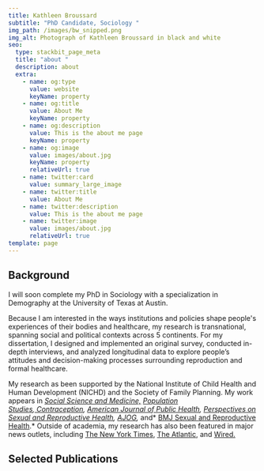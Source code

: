 ```yaml
---
title: Kathleen Broussard
subtitle: "PhD Candidate, Sociology "
img_path: /images/bw_snipped.png
img_alt: Photograph of Kathleen Broussard in black and white
seo:
  type: stackbit_page_meta
  title: "about "
  description: about
  extra:
    - name: og:type
      value: website
      keyName: property
    - name: og:title
      value: About Me
      keyName: property
    - name: og:description
      value: This is the about me page
      keyName: property
    - name: og:image
      value: images/about.jpg
      keyName: property
      relativeUrl: true
    - name: twitter:card
      value: summary_large_image
    - name: twitter:title
      value: About Me
    - name: twitter:description
      value: This is the about me page
    - name: twitter:image
      value: images/about.jpg
      relativeUrl: true
template: page
---
```

## Background 
I will soon complete my PhD in Sociology with a specialization in Demography at the University of Texas at Austin. 

Because I am interested in the ways institutions and policies shape people's experiences of their bodies and healthcare, my research is transnational, spanning social and political contexts across 5 continents. For my dissertation, I designed and implemented an original survey, conducted in-depth interviews, and analyzed longitudinal data to explore people’s attitudes and decision-making processes surrounding reproduction and formal healthcare. 

My research as been supported by the National Institute of Child Health and Human Development (NICHD) and the Society of Family Planning.  My work appears in *[Social Science and Medicine,](https://doi.org/10.1016/j.socscimed.2019.112686)* *[Population Studies](https://doi.org/10.1080/00324728.2020.1737188),[ Contraception](https://www.sciencedirect.com/science/article/pii/S0010782419303920?via%3Dihub), [Americ​an Journal of Public Health](https://doi.org/10.2105/AJPH.2019.305369), [Perspectives on Sexual and Reproductive Health](https://onlinelibrary.wiley.com/doi/full/10.1363/psrh.12073), [AJOG](https://doi.org/10.1016/j.ajog.2020.02.026),* and* [BMJ Sexual and Reproductive Health](https://srh.bmj.com/content/44/3/181).* Outside of academia, my research has also been featured in major news outlets, including [The New York Times](https://www.nytimes.com/2019/09/20/upshot/abortion-pills-rising-use.html), [The Atlantic](https://www.theatlantic.com/health/archive/2018/07/after-abortion-is-illegal/565430/), and [Wired.](https://www.wired.com/story/telemedicine-could-help-fill-the-gaps-in-americas-abortion-care/) 

<!--EndFragment-->


## Selected Publications 


